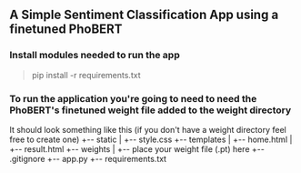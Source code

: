## A Simple Sentiment Classification App using a finetuned PhoBERT

### Install modules needed to run the app
>pip install -r requirements.txt

### To run the application you're going to need to need the PhoBERT's finetuned weight file added to the weight directory
It should look something like this (if you don't have a weight directory feel free to create one)
+-- static
|   +-- style.css
+-- templates
|   +-- home.html
|   +-- result.html
+-- weights
|   +-- place your weight file (.pt) here
+-- .gitignore
+-- app.py
+-- requirements.txt